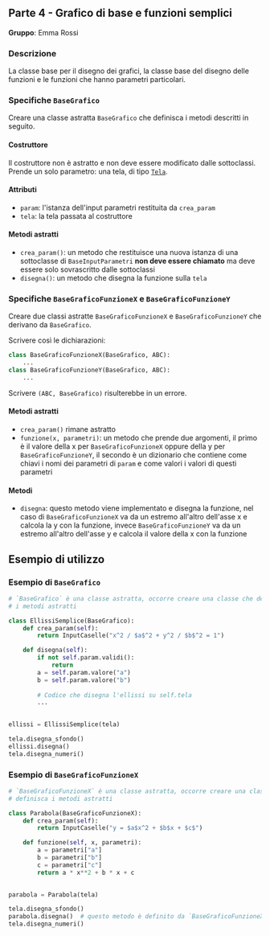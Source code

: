 ## Parte 4 - Grafico di base e funzioni semplici

**Gruppo**: Emma Rossi

### Descrizione

La classe base per il disegno dei grafici, la classe base del disegno delle
funzioni e le funzioni che hanno parametri particolari.

### Specifiche `BaseGrafico`

Creare una classe astratta `BaseGrafico` che definisca i metodi descritti in
seguito.

#### Costruttore

Il costruttore non è astratto e non deve essere modificato dalle sottoclassi.
Prende un solo parametro: una tela, di tipo
[`Tela`](https://github.com/Classe-4CA-DucaDegliAbruzzi/CalcolatriceGrafica/blob/main/spec/gruppo_2_tela_disegno_grafici.md#specifiche-tela).

#### Attributi

- `param`: l'istanza dell'input parametri restituita da `crea_param`
- `tela`: la tela passata al costruttore

#### Metodi astratti

- `crea_param()`: un metodo che restituisce una nuova istanza di una sottoclasse
  di `BaseInputParametri` **non deve essere chiamato** ma deve essere solo
  sovrascritto dalle sottoclassi
- `disegna()`: un metodo che disegna la funzione sulla `tela`

### Specifiche `BaseGraficoFunzioneX` e `BaseGraficoFunzioneY`

Creare due classi astratte `BaseGraficoFunzioneX` e  `BaseGraficoFunzioneY` che
derivano da `BaseGrafico`.

Scrivere così le dichiarazioni:

```python
class BaseGraficoFunzioneX(BaseGrafico, ABC):
    ...
class BaseGraficoFunzioneY(BaseGrafico, ABC):
    ...
```

Scrivere `(ABC, BaseGrafico)` risulterebbe in un errore.

#### Metodi astratti

- `crea_param()` rimane astratto
- `funzione(x, parametri)`: un metodo che prende due argomenti, il primo è il
  valore della x per `BaseGraficoFunzioneX` oppure della y per
  `BaseGraficoFunzioneY`, il secondo è un dizionario che contiene come chiavi i
  nomi dei parametri di `param` e come valori i valori di questi parametri

#### Metodi

- `disegna`: questo metodo viene implementato e disegna la funzione, nel caso di
  `BaseGraficoFunzioneX` va da un estremo all'altro dell'asse x e calcola la y
  con la funzione, invece `BaseGraficoFunzioneY` va da un estremo all'altro
  dell'asse y e calcola il valore della x con la funzione

## Esempio di utilizzo

### Esempio di `BaseGrafico`

```python
# `BaseGrafico` è una classe astratta, occorre creare una classe che definisca
# i metodi astratti

class EllissiSemplice(BaseGrafico):
    def crea_param(self):
        return InputCaselle("x^2 / $a$^2 + y^2 / $b$^2 = 1")

    def disegna(self):
        if not self.param.validi():
            return
        a = self.param.valore("a")
        b = self.param.valore("b")
        
        # Codice che disegna l'ellissi su self.tela
        ...

    
ellissi = EllissiSemplice(tela)

tela.disegna_sfondo()
ellissi.disegna()
tela.disegna_numeri()
```

### Esempio di `BaseGraficoFunzioneX`

```python
# `BaseGraficoFunzioneX` è una classe astratta, occorre creare una classe che
# definisca i metodi astratti

class Parabola(BaseGraficoFunzioneX):
    def crea_param(self):
        return InputCaselle("y = $a$x^2 + $b$x + $c$")

    def funzione(self, x, parametri):
        a = parametri["a"]
        b = parametri["b"]
        c = parametri["c"]
        return a * x**2 + b * x + c

    
parabola = Parabola(tela)

tela.disegna_sfondo()
parabola.disegna()  # questo metodo è definito da `BaseGraficoFunzioneX`
tela.disegna_numeri()
```

